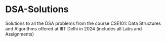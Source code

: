 # DSA-Solutions
Solutions to all the DSA problems from the course CSE101: Data Structures and Algorithms offered at IIIT Delhi in 2024 (includes all Labs and Assignments)
